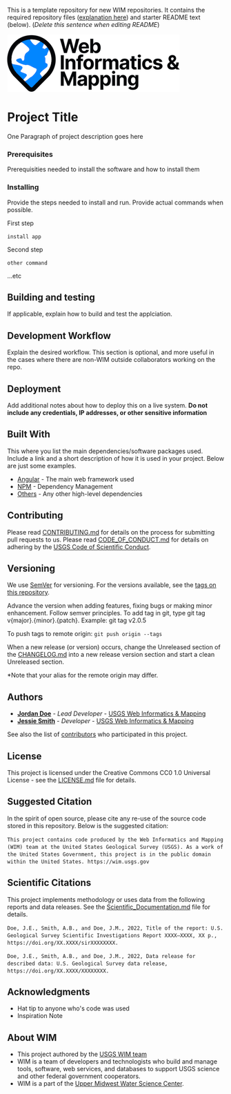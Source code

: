 This is a template repository for new WIM repositories. It contains the required repository files ([explanation here](https://github.com/USGS-WiM/wimfo/blob/dev/Development/wimpo_template_repository.md)) and starter README text (below).  (_Delete this sentence when editing README_)  

![WiM](wim.png)


# Project Title

One Paragraph of project description goes here

### Prerequisites

Prerequisities needed to install the software and how to install them


### Installing

Provide the steps needed to install and run. Provide actual commands when possible.

First step
```
install app
```
Second step
```
other command
```

...etc

## Building and testing

If applicable, explain how to build and test the applciation. 

## Development Workflow

Explain the desired workflow. This section is optional, and more useful in the cases where there are non-WIM outside collaborators working on the repo. 

## Deployment

Add additional notes about how to deploy this on a live system. **Do not include any credentials, IP addresses, or other sensitive information**

## Built With

This where you list the main dependencies/software packages used. Include a link and a short description of how it is used in your project. Below are just some examples. 

* [Angular](https://angular.io/) - The main web framework used
* [NPM](https://www.npmjs.com/) - Dependency Management
* [Others](https://www.npmjs.com/) - Any other high-level dependencies

## Contributing

Please read [CONTRIBUTING.md](CONTRIBUTING.md) for details on the process for submitting pull requests to us. Please read [CODE_OF_CONDUCT.md](CODE_OF_CONDUCT.md) for details on adhering by the [USGS Code of Scientific Conduct](https://www2.usgs.gov/fsp/fsp_code_of_scientific_conduct.asp).

## Versioning

We use [SemVer](http://semver.org/) for versioning. For the versions available, see the [tags on this repository](../../tags).

Advance the version when adding features, fixing bugs or making minor enhancement. Follow semver principles. To add tag in git, type git tag v{major}.{minor}.{patch}. Example: git tag v2.0.5

To push tags to remote origin: `git push origin --tags`

When a new release (or version) occurs, change the Unreleased section of the [CHANGELOG.md](CHANGELOG.md) into a new release version section and start a clean Unreleased section.

*Note that your alias for the remote origin may differ.

## Authors

* **[Jordan Doe](PROFILE_PAGE_URL_HERE)**  - *Lead Developer* - [USGS Web Informatics & Mapping](https://wim.usgs.gov/)
* **[Jessie Smith](PROFILE_PAGE_URL_HERE)** - *Developer* -  [USGS Web Informatics & Mapping](https://wim.usgs.gov/)

See also the list of [contributors](../../graphs/contributors) who participated in this project.

## License

This project is licensed under the Creative Commons CC0 1.0 Universal License - see the [LICENSE.md](LICENSE.md) file for details.

## Suggested Citation
In the spirit of open source, please cite any re-use of the source code stored in this repository. Below is the suggested citation:

`This project contains code produced by the Web Informatics and Mapping (WIM) team at the United States Geological Survey (USGS). As a work of the United States Government, this project is in the public domain within the United States. https://wim.usgs.gov`

## Scientific Citations
This project implements methodology or uses data from the following reports and data releases. See the [Scientific_Documentation.md](Scientific_Documentation.md) file for details.

<!-- Delete section if not applicable -->
<!-- If there are too many citations to reasonably list, provide some information about the data or where citations can be found -->

`Doe, J.E., Smith, A.B., and Doe, J.M., 2022, Title of the report: U.S. Geological Survey Scientific Investigations Report XXXX–XXXX, XX p., https://doi.org/XX.XXXX/sirXXXXXXXX.`

`Doe, J.E., Smith, A.B., and Doe, J.M., 2022, Data release for described data: U.S. Geological Survey data release, https://doi.org/XX.XXXX/XXXXXXXX.`

## Acknowledgments

* Hat tip to anyone who's code was used
* Inspiration Note

## About WIM
* This project authored by the [USGS WIM team](https://wim.usgs.gov)
* WIM is a team of developers and technologists who build and manage tools, software, web services, and databases to support USGS science and other federal government cooperators.
* WIM is a part of the [Upper Midwest Water Science Center](https://www.usgs.gov/centers/upper-midwest-water-science-center).

